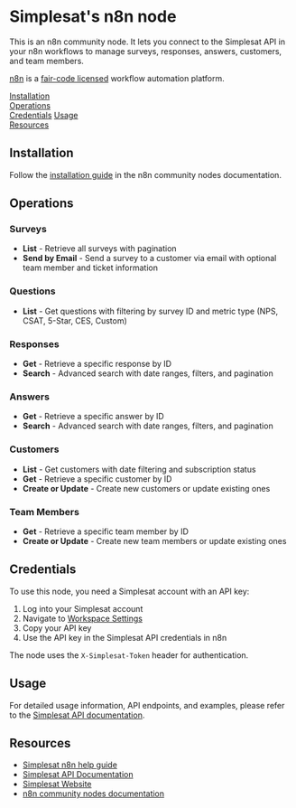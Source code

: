# Simplesat's n8n node

This is an n8n community node. It lets you connect to the Simplesat API in your n8n workflows to manage surveys, responses, answers, customers, and team members.

[n8n](https://n8n.io/) is a [fair-code licensed](https://docs.n8n.io/reference/license/) workflow automation platform.

[Installation](#installation)  
[Operations](#operations)  
[Credentials](#credentials)
[Usage](#usage)  
[Resources](#resources)

## Installation

Follow the [installation guide](https://docs.n8n.io/integrations/community-nodes/installation/) in the n8n community nodes documentation.

## Operations

### Surveys

- **List** - Retrieve all surveys with pagination
- **Send by Email** - Send a survey to a customer via email with optional team member and ticket information

### Questions

- **List** - Get questions with filtering by survey ID and metric type (NPS, CSAT, 5-Star, CES, Custom)

### Responses

- **Get** - Retrieve a specific response by ID
- **Search** - Advanced search with date ranges, filters, and pagination

### Answers

- **Get** - Retrieve a specific answer by ID
- **Search** - Advanced search with date ranges, filters, and pagination

### Customers

- **List** - Get customers with date filtering and subscription status
- **Get** - Retrieve a specific customer by ID
- **Create or Update** - Create new customers or update existing ones

### Team Members

- **Get** - Retrieve a specific team member by ID
- **Create or Update** - Create new team members or update existing ones

## Credentials

To use this node, you need a Simplesat account with an API key:

1. Log into your Simplesat account
2. Navigate to [Workspace Settings](https://app.simplesat.io/settings/workspace/)
3. Copy your API key
4. Use the API key in the Simplesat API credentials in n8n

The node uses the `X-Simplesat-Token` header for authentication.

## Usage

For detailed usage information, API endpoints, and examples, please refer to the [Simplesat API documentation](https://developer.simplesat.io/api).

## Resources

- [Simplesat n8n help guide](https://help.simplesat.io/en/articles/12679403-simplesat-s-n8n-community-node)
- [Simplesat API Documentation](https://developer.simplesat.io/api)
- [Simplesat Website](https://simplesat.io/)
- [n8n community nodes documentation](https://docs.n8n.io/integrations/#community-nodes)
